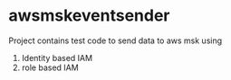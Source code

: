 # awsmskeventsender
Project contains test code to send data to aws msk using 
1. Identity based IAM
2. role based IAM
